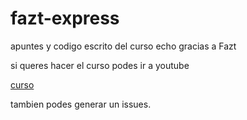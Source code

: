 # fazt-express

apuntes y codigo escrito del curso echo gracias a Fazt

si queres hacer el curso podes ir a youtube

[curso](https://www.youtube.com/watch?v=JmJ1WUoUIK4&t=12934s)

tambien podes generar un issues.

